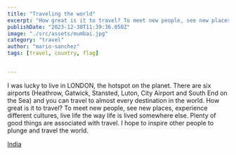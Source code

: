 ```yaml
---
title: "Traveling the world"
excerpt: "How great is it to travel? To meet new people, see new places, experience different cultures, live life the way life is lived somewhere else."
publishDate: "2023-12-30T11:39:36.050Z"
image: "./src/assets/mumbai.jpg"
category: "travel"
author: "mario-sanchez"
tags: [travel, country, flag]


---
```


<p>I was lucky to live in LONDON, the hotspot on the planet. There are six airports (Heathrow, Gatwick, Stansted, Luton, City Airport and South End on the Sea) and you can travel to almost every destination in the world. How great is it to travel? To meet new people, see new places, experience different cultures, live life the way life is lived somewhere else. Plenty of good things are associated with travel. I hope to inspire other people to plunge and travel the world.</p>


[India](/flags/in.png "India")
